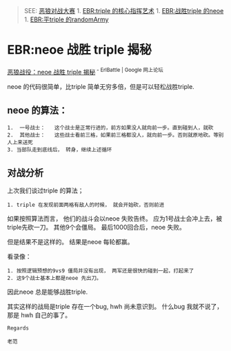 

> SEE: [恶狼对战大赛](EbRaces.md)
    1. [EBR:triple 的核心指挥艺术](EbrZhuLuHwhTriple.md)
    1. [EBR:战胜triple 的neoe](EbrZhuLuTripleNeoe.md)
    1. [EBR:平triple 的randomArmy](EbrZhuLuTripleRandomArmy.md)

# EBR:neoe 战胜 triple 揭秘 #
[恶狼战役：neoe 战胜 triple 揭秘](http://groups.google.com/group/erlbattle/browse_thread/thread/d178d53e8ed66b00)<sup> - ErlBattle | Google 网上论坛</sup>

neoe 的代码很简单，比triple 简单无穷多倍，但是可以轻松战胜triple.

## neoe 的算法： ##
```
1.  一号战士：   这个战士是正常行进的，前方如果没人就向前一步。直到碰到人，就砍
2.  其他战士：   这些战士看前三格，如果前三格都没人，就向前一步。否则就原地砍。等别人上来送死
3. 当部队走到底线后， 转身，继续上述循环
```

## 对战分析 ##
上次我们谈过triple 的算法；
```
1. triple 在发现前面两格有敌人的时候， 就会开始砍，否则前进
```
如果按照算法而言， 他们的战斗会以neoe 失败告终。 应为1号战士会冲上去，被triple先砍一刀。 其他9个会僵局。 最后1000回合后，neoe
失败。

但是结果不是这样的。 结果是neoe 每轮都赢。

看录像：
```
1. 按照逻辑预想的9vs9 僵局并没有出现， 两军还是很快的碰到一起，打起来了
2. 这9个战士基本上都是neoe 先出刀。
```
因此neoe 总是能够战胜triple.

其实这样的战局是triple 存在一个bug, hwh 尚未意识到。  什么bug 我就不说了， 那是 hwh 自己的事了。

```
Regards

老范 
```